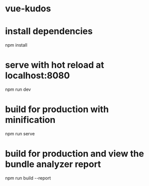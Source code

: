 # vue-kudos

# install dependencies
npm install

# serve with hot reload at localhost:8080
npm run dev

# build for production with minification
npm run serve

# build for production and view the bundle analyzer report
npm run build --report
